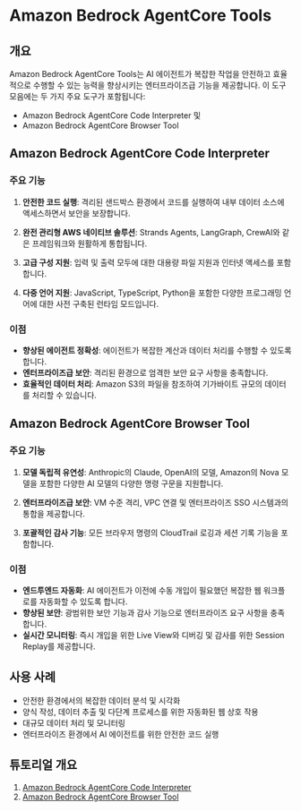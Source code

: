 # Amazon Bedrock AgentCore Tools

## 개요
Amazon Bedrock AgentCore Tools는 AI 에이전트가 복잡한 작업을 안전하고 효율적으로 수행할 수 있는 능력을 향상시키는 엔터프라이즈급 기능을 제공합니다. 이 도구 모음에는 두 가지 주요 도구가 포함됩니다:

- Amazon Bedrock AgentCore Code Interpreter 및
- Amazon Bedrock AgentCore Browser Tool

## Amazon Bedrock AgentCore Code Interpreter

### 주요 기능

1. **안전한 코드 실행**: 격리된 샌드박스 환경에서 코드를 실행하여 내부 데이터 소스에 액세스하면서 보안을 보장합니다.

2. **완전 관리형 AWS 네이티브 솔루션**: Strands Agents, LangGraph, CrewAI와 같은 프레임워크와 원활하게 통합됩니다.

3. **고급 구성 지원**: 입력 및 출력 모두에 대한 대용량 파일 지원과 인터넷 액세스를 포함합니다.

4. **다중 언어 지원**: JavaScript, TypeScript, Python을 포함한 다양한 프로그래밍 언어에 대한 사전 구축된 런타임 모드입니다.

### 이점

- **향상된 에이전트 정확성**: 에이전트가 복잡한 계산과 데이터 처리를 수행할 수 있도록 합니다.
- **엔터프라이즈급 보안**: 격리된 환경으로 엄격한 보안 요구 사항을 충족합니다.
- **효율적인 데이터 처리**: Amazon S3의 파일을 참조하여 기가바이트 규모의 데이터를 처리할 수 있습니다.

## Amazon Bedrock AgentCore Browser Tool

### 주요 기능

1. **모델 독립적 유연성**: Anthropic의 Claude, OpenAI의 모델, Amazon의 Nova 모델을 포함한 다양한 AI 모델의 다양한 명령 구문을 지원합니다.

2. **엔터프라이즈급 보안**: VM 수준 격리, VPC 연결 및 엔터프라이즈 SSO 시스템과의 통합을 제공합니다.

3. **포괄적인 감사 기능**: 모든 브라우저 명령의 CloudTrail 로깅과 세션 기록 기능을 포함합니다.

### 이점

- **엔드투엔드 자동화**: AI 에이전트가 이전에 수동 개입이 필요했던 복잡한 웹 워크플로를 자동화할 수 있도록 합니다.
- **향상된 보안**: 광범위한 보안 기능과 감사 기능으로 엔터프라이즈 요구 사항을 충족합니다.
- **실시간 모니터링**: 즉시 개입을 위한 Live View와 디버깅 및 감사를 위한 Session Replay를 제공합니다.

## 사용 사례

- 안전한 환경에서의 복잡한 데이터 분석 및 시각화
- 양식 작성, 데이터 추출 및 다단계 프로세스를 위한 자동화된 웹 상호 작용
- 대규모 데이터 처리 및 모니터링
- 엔터프라이즈 환경에서 AI 에이전트를 위한 안전한 코드 실행

## 튜토리얼 개요

1. [Amazon Bedrock AgentCore Code Interpreter](01-Agent-Core-code-interpreter)
2. [Amazon Bedrock AgentCore Browser Tool](02-Agent-Core-browser-tool)
